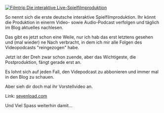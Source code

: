 <!--
.. title: Filmtrip
.. slug: 200-filmtrip
.. date: 2007-07-19 23:24:58
.. tags: Filmproduktion,Internet,Podcasts,Videos
.. description: 
.. type: text
-->

[![Filmtrip  Die interaktive Live-Spielfilmproduktion](http://www.filmtrip.de/promo/filmtrip_468_60.jpg)](http://www.filmtrip.de)

So nennt sich die erste deutsche interaktive Spielfilmproduktion.
Ihr könnt die Produktion in einerm Video- sowie Audio-Podcast verfolgen und täglich im Blog aktuelles nachlesen.
<!-- TEASER_END -->

Das gibt es jetzt schon eine Weile, nur ich hab das erst letztens gesehen und (mal wieder) ne Nach verbracht, in dem ich mir alle Folgen des Videopodcasts "reingezogen" habe.

Jetzt ist der Dreh zwar schon zuende, aber das Wichtigeste, die Postproduktion, fängt gerade erst an.

Es lohnt sich auf jeden Fall, den Videpodcast zu abbonieren und immer mal in den Blog zu schauen.

Aber sieh dir doch mal ihr Vorstellvideo an.

  
Link: [sevenload.com](http://de.sevenload.com/videos/NQ95tz1/Trailer-Filmtrip-Projektvorstellung)

Und Viel Spass weiterhin damit...
